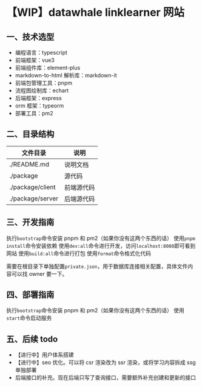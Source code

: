 # 【WIP】datawhale linklearner 网站

## 一、技术选型

- 编程语言：typescript
- 前端框架：vue3
- 前端组件库：element-plus
- markdown-to-html 解析库：markdown-it
- 前端包管理工具：pnpm
- 流程图绘制库：echart
- 后端框架：express
- orm 框架：typeorm
- 部署工具：pm2

## 二、目录结构

| 文件目录         | 说明       |
| ---------------- | ---------- |
| ./README.md      | 说明文档   |
| ./package        | 源代码     |
| ./package/client | 前端源代码 |
| ./package/server | 后端源代码 |

## 三、开发指南

执行`bootstrap`命令安装 pnpm 和 pm2（如果你没有这两个东西的话）
使用`pnpm install`命令安装依赖
使用`dev:all`命令进行开发，访问`localhost:8080`即可看到网站
使用`build:all`命令进行打包
使用`format`命令格式化代码

需要在根目录下单独配置`private.json`，用于数据库连接相关配置，具体文件内容可以找 owner 要一下。

## 四、部署指南

执行`bootstrap`命令安装 pnpm 和 pm2（如果你没有这两个东西的话）
使用`start`命令启动服务

## 五、后续 todo

- 【进行中】用户体系搭建
- 【进行中】seo 优化。可以将 csr 渲染改为 ssr 渲染，或将学习内容拆成 ssg 单独部署
- 后端接口的补充。现在后端只写了查询接口，需要额外补充创建和更新的接口
